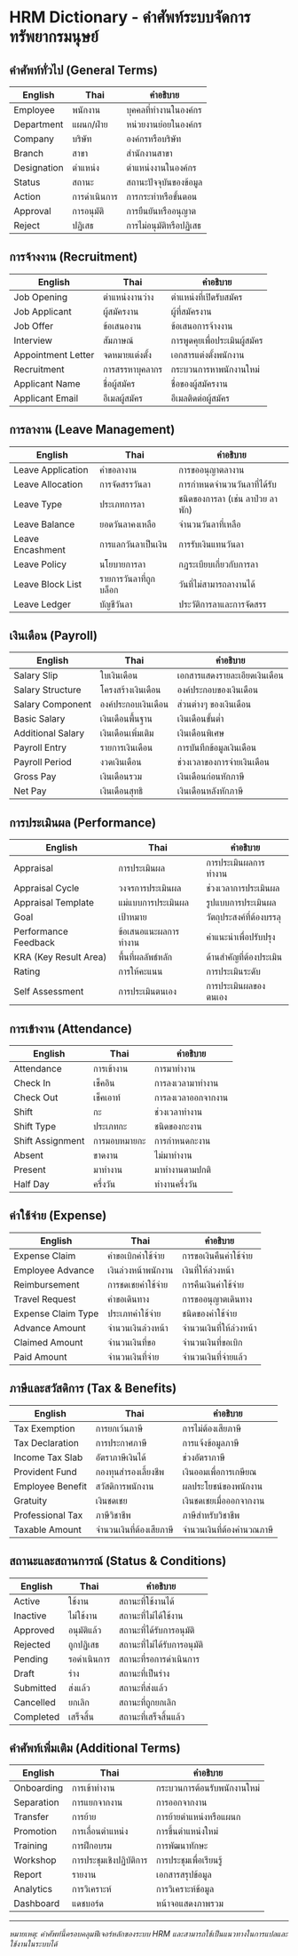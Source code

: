 # HRM Dictionary - คำศัพท์ระบบจัดการทรัพยากรมนุษย์

## คำศัพท์ทั่วไป (General Terms)

| English     | Thai         | คำอธิบาย                |
| ----------- | ------------ | ----------------------- |
| Employee    | พนักงาน      | บุคคลที่ทำงานในองค์กร   |
| Department  | แผนก/ฝ่าย    | หน่วยงานย่อยในองค์กร    |
| Company     | บริษัท       | องค์กรหรือบริษัท        |
| Branch      | สาขา         | สำนักงานสาขา            |
| Designation | ตำแหน่ง      | ตำแหน่งงานในองค์กร      |
| Status      | สถานะ        | สถานะปัจจุบันของข้อมูล  |
| Action      | การดำเนินการ | การกระทำหรือขั้นตอน     |
| Approval    | การอนุมัติ   | การยืนยันหรืออนุญาต     |
| Reject      | ปฏิเสธ       | การไม่อนุมัติหรือปฏิเสธ |

## การจ้างงาน (Recruitment)

| English            | Thai            | คำอธิบาย                      |
| ------------------ | --------------- | ----------------------------- |
| Job Opening        | ตำแหน่งงานว่าง  | ตำแหน่งที่เปิดรับสมัคร        |
| Job Applicant      | ผู้สมัครงาน     | ผู้ที่สมัครงาน                |
| Job Offer          | ข้อเสนองาน      | ข้อเสนอการจ้างงาน             |
| Interview          | สัมภาษณ์        | การพูดคุยเพื่อประเมินผู้สมัคร |
| Appointment Letter | จดหมายแต่งตั้ง  | เอกสารแต่งตั้งพนักงาน         |
| Recruitment        | การสรรหาบุคลากร | กระบวนการหาพนักงานใหม่        |
| Applicant Name     | ชื่อผู้สมัคร    | ชื่อของผู้สมัครงาน            |
| Applicant Email    | อีเมลผู้สมัคร   | อีเมลติดต่อผู้สมัคร           |

## การลางาน (Leave Management)

| English           | Thai                   | คำอธิบาย                         |
| ----------------- | ---------------------- | -------------------------------- |
| Leave Application | คำขอลางาน              | การขออนุญาตลางาน                 |
| Leave Allocation  | การจัดสรรวันลา         | การกำหนดจำนวนวันลาที่ได้รับ      |
| Leave Type        | ประเภทการลา            | ชนิดของการลา (เช่น ลาป่วย ลาพัก) |
| Leave Balance     | ยอดวันลาคงเหลือ        | จำนวนวันลาที่เหลือ               |
| Leave Encashment  | การแลกวันลาเป็นเงิน    | การรับเงินแทนวันลา               |
| Leave Policy      | นโยบายการลา            | กฎระเบียบเกี่ยวกับการลา          |
| Leave Block List  | รายการวันลาที่ถูกบล็อก | วันที่ไม่สามารถลางานได้          |
| Leave Ledger      | บัญชีวันลา             | ประวัติการลาและการจัดสรร         |

## เงินเดือน (Payroll)

| English           | Thai                | คำอธิบาย                      |
| ----------------- | ------------------- | ----------------------------- |
| Salary Slip       | ใบเงินเดือน         | เอกสารแสดงรายละเอียดเงินเดือน |
| Salary Structure  | โครงสร้างเงินเดือน  | องค์ประกอบของเงินเดือน        |
| Salary Component  | องค์ประกอบเงินเดือน | ส่วนต่างๆ ของเงินเดือน        |
| Basic Salary      | เงินเดือนพื้นฐาน    | เงินเดือนขั้นต่ำ              |
| Additional Salary | เงินเดือนเพิ่มเติม  | เงินเดือนพิเศษ                |
| Payroll Entry     | รายการเงินเดือน     | การบันทึกข้อมูลเงินเดือน      |
| Payroll Period    | งวดเงินเดือน        | ช่วงเวลาของการจ่ายเงินเดือน   |
| Gross Pay         | เงินเดือนรวม        | เงินเดือนก่อนหักภาษี          |
| Net Pay           | เงินเดือนสุทธิ      | เงินเดือนหลังหักภาษี          |

## การประเมินผล (Performance)

| English               | Thai                 | คำอธิบาย                 |
| --------------------- | -------------------- | ------------------------ |
| Appraisal             | การประเมินผล         | การประเมินผลการทำงาน     |
| Appraisal Cycle       | วงจรการประเมินผล     | ช่วงเวลาการประเมินผล     |
| Appraisal Template    | แม่แบบการประเมินผล   | รูปแบบการประเมินผล       |
| Goal                  | เป้าหมาย             | วัตถุประสงค์ที่ต้องบรรลุ |
| Performance Feedback  | ข้อเสนอแนะผลการทำงาน | คำแนะนำเพื่อปรับปรุง     |
| KRA (Key Result Area) | พื้นที่ผลลัพธ์หลัก   | ด้านสำคัญที่ต้องประเมิน  |
| Rating                | การให้คะแนน          | การประเมินระดับ          |
| Self Assessment       | การประเมินตนเอง      | การประเมินผลของตนเอง     |

## การเข้างาน (Attendance)

| English          | Thai         | คำอธิบาย           |
| ---------------- | ------------ | ------------------ |
| Attendance       | การเข้างาน   | การมาทำงาน         |
| Check In         | เช็คอิน      | การลงเวลามาทำงาน   |
| Check Out        | เช็คเอาท์    | การลงเวลาออกจากงาน |
| Shift            | กะ           | ช่วงเวลาทำงาน      |
| Shift Type       | ประเภทกะ     | ชนิดของกะงาน       |
| Shift Assignment | การมอบหมายกะ | การกำหนดกะงาน      |
| Absent           | ขาดงาน       | ไม่มาทำงาน         |
| Present          | มาทำงาน      | มาทำงานตามปกติ     |
| Half Day         | ครึ่งวัน     | ทำงานครึ่งวัน      |

## ค่าใช้จ่าย (Expense)

| English            | Thai                | คำอธิบาย                |
| ------------------ | ------------------- | ----------------------- |
| Expense Claim      | คำขอเบิกค่าใช้จ่าย  | การขอเงินคืนค่าใช้จ่าย  |
| Employee Advance   | เงินล่วงหน้าพนักงาน | เงินที่ให้ล่วงหน้า      |
| Reimbursement      | การชดเชยค่าใช้จ่าย  | การคืนเงินค่าใช้จ่าย    |
| Travel Request     | คำขอเดินทาง         | การขออนุญาตเดินทาง      |
| Expense Claim Type | ประเภทค่าใช้จ่าย    | ชนิดของค่าใช้จ่าย       |
| Advance Amount     | จำนวนเงินล่วงหน้า   | จำนวนเงินที่ให้ล่วงหน้า |
| Claimed Amount     | จำนวนเงินที่ขอ      | จำนวนเงินที่ขอเบิก      |
| Paid Amount        | จำนวนเงินที่จ่าย    | จำนวนเงินที่จ่ายแล้ว    |

## ภาษีและสวัสดิการ (Tax & Benefits)

| English          | Thai                     | คำอธิบาย                  |
| ---------------- | ------------------------ | ------------------------- |
| Tax Exemption    | การยกเว้นภาษี            | การไม่ต้องเสียภาษี        |
| Tax Declaration  | การประกาศภาษี            | การแจ้งข้อมูลภาษี         |
| Income Tax Slab  | อัตราภาษีเงินได้         | ช่วงอัตราภาษี             |
| Provident Fund   | กองทุนสำรองเลี้ยงชีพ     | เงินออมเพื่อการเกษียณ     |
| Employee Benefit | สวัสดิการพนักงาน         | ผลประโยชน์ของพนักงาน      |
| Gratuity         | เงินชดเชย                | เงินชดเชยเมื่อออกจากงาน   |
| Professional Tax | ภาษีวิชาชีพ              | ภาษีสำหรับวิชาชีพ         |
| Taxable Amount   | จำนวนเงินที่ต้องเสียภาษี | จำนวนเงินที่ต้องคำนวณภาษี |

## สถานะและสถานการณ์ (Status & Conditions)

| English   | Thai        | คำอธิบาย                    |
| --------- | ----------- | --------------------------- |
| Active    | ใช้งาน      | สถานะที่ใช้งานได้           |
| Inactive  | ไม่ใช้งาน   | สถานะที่ไม่ได้ใช้งาน        |
| Approved  | อนุมัติแล้ว | สถานะที่ได้รับการอนุมัติ    |
| Rejected  | ถูกปฏิเสธ   | สถานะที่ไม่ได้รับการอนุมัติ |
| Pending   | รอดำเนินการ | สถานะที่รอการดำเนินการ      |
| Draft     | ร่าง        | สถานะที่เป็นร่าง            |
| Submitted | ส่งแล้ว     | สถานะที่ส่งแล้ว             |
| Cancelled | ยกเลิก      | สถานะที่ถูกยกเลิก           |
| Completed | เสร็จสิ้น   | สถานะที่เสร็จสิ้นแล้ว       |

## คำศัพท์เพิ่มเติม (Additional Terms)

| English    | Thai                    | คำอธิบาย                    |
| ---------- | ----------------------- | --------------------------- |
| Onboarding | การเข้าทำงาน            | กระบวนการต้อนรับพนักงานใหม่ |
| Separation | การแยกจากงาน            | การออกจากงาน                |
| Transfer   | การย้าย                 | การย้ายตำแหน่งหรือแผนก      |
| Promotion  | การเลื่อนตำแหน่ง        | การขึ้นตำแหน่งใหม่          |
| Training   | การฝึกอบรม              | การพัฒนาทักษะ               |
| Workshop   | การประชุมเชิงปฏิบัติการ | การประชุมเพื่อเรียนรู้      |
| Report     | รายงาน                  | เอกสารสรุปข้อมูล            |
| Analytics  | การวิเคราะห์            | การวิเคราะห์ข้อมูล          |
| Dashboard  | แดชบอร์ด                | หน้าจอแสดงภาพรวม            |

---

_หมายเหตุ: คำศัพท์นี้ครอบคลุมฟีเจอร์หลักของระบบ HRM และสามารถใช้เป็นแนวทางในการแปลและใช้งานในระบบได้_
